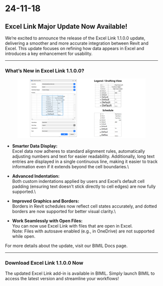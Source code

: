 # 24-11-18

## Excel Link Major Update Now Available!

We’re excited to announce the release of the Excel Link 1.1.0.0 update, delivering a smoother and more accurate integration between Revit and Excel. This update focuses on refining how data appears in Excel and introduces a key enhancement for usability.

***

### What’s New in Excel Link 1.1.0.0?

<figure><img src="../../.gitbook/assets/image (3) (1).png" alt=""><figcaption></figcaption></figure>

* **Smarter Data Display:**\
  Excel data now adheres to standard alignment rules, automatically adjusting numbers and text for easier readability. Additionally, long text entries are displayed in a single continuous line, making it easier to track information even if it extends beyond the cell boundaries.\

* **Advanced Indentation:**\
  Both custom indentations applied by users and Excel’s default cell padding (ensuring text doesn’t stick directly to cell edges) are now fully supported.\

* **Improved Graphics and Borders:**\
  Borders in Revit schedules now reflect cell states accurately, and dotted borders are now supported for better visual clarity.\

* **Work Seamlessly with Open Files:**\
  You can now use Excel Link with files that are open in Excel.\
  Note: Files with autosave enabled (e.g., in OneDrive) are not supported while open.

For more details about the update, visit our BIMIL Docs page.

***

### Download Excel Link 1.1.0.0 Now

The updated Excel Link add-in is available in BIMIL. Simply launch BIMIL to access the latest version and streamline your workflows!
